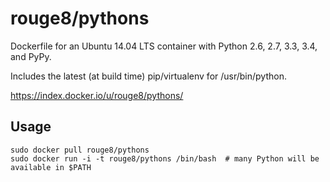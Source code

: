 rouge8/pythons
===============

Dockerfile for an Ubuntu 14.04 LTS container with Python 2.6, 2.7, 3.3, 3.4, and PyPy.

Includes the latest (at build time) pip/virtualenv for /usr/bin/python.

<https://index.docker.io/u/rouge8/pythons/>

## Usage

    sudo docker pull rouge8/pythons
    sudo docker run -i -t rouge8/pythons /bin/bash  # many Python will be available in $PATH
